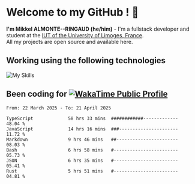 # Welcome to my GitHub ! 🌃

**I'm Mikkel ALMONTE--RINGAUD (he/him)** - I'm a fullstack developer and student at the [IUT of the University of Limoges, France](https://iut.unilim.fr). \
All my projects are open source and available here.

## Working using the following technologies

![My Skills](https://skillicons.dev/icons?i=solidjs,pnpm,nodejs,ts,js,vercel,netlify,html,css,rust,astro,git,vue,md,electron,figma,github,bash,bun,cloudflare,py,tailwind,nginx,npm,tauri,vite,zig,yarn,windicss,dart,flutter,kotlin&theme=dark)

## Been coding for [![WakaTime Public Profile](https://wakatime.com/badge/user/0839e595-e07a-435c-8d59-ed95f2a3d6dd.svg?style=flat-square)](https://wakatime.com/@0839e595-e07a-435c-8d59-ed95f2a3d6dd)

<!--START_SECTION:waka-->

```plain
From: 22 March 2025 - To: 21 April 2025

TypeScript             58 hrs 33 mins  ############-------------   48.04 %
JavaScript             14 hrs 16 mins  ###----------------------   11.72 %
Markdown               9 hrs 46 mins   ##-----------------------   08.03 %
Bash                   6 hrs 58 mins   #------------------------   05.73 %
JSON                   6 hrs 35 mins   #------------------------   05.41 %
Rust                   5 hrs 51 mins   #------------------------   04.81 %
```

<!--END_SECTION:waka-->
